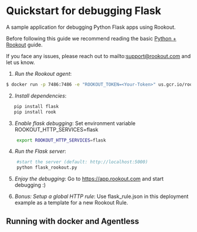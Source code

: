 # Quickstart for debugging Flask

A sample application for debugging Python Flask apps using Rookout.

Before following this guide we recommend reading the basic [Python + Rookout] guide.

If you face any issues, please reach out to mailto:support@rookout.com and let us know.

1. *Run the Rookout agent*:
``` bash
$ docker run -p 7486:7486 -e "ROOKOUT_TOKEN=<Your-Token>" us.gcr.io/rookout/go_agent
```

2. *Install dependencies*:
 ```bash
	pip install flask
    pip install rook
```

3. *Enable flask debugging*:
	Set environment variable ROOKOUT_HTTP_SERVICES=flask
```bash
	export ROOKOUT_HTTP_SERVICES=flask
```

4. *Run the Flask server*:
```bash
    #start the server (default: http://localhost:5000)
    python flask_rookout.py
```

5. *Enjoy the debugging*:
	Go to https://app.rookout.com and start debugging :)

6. *Bonus: Setup a global HTTP rule*:
	Use flask_rule.json in this deployment example as a template for a new Rookout Rule.


## Running with docker and Agentless

[Python + Rookout]: https://docs.rookout.com/docs/installation-python.html
